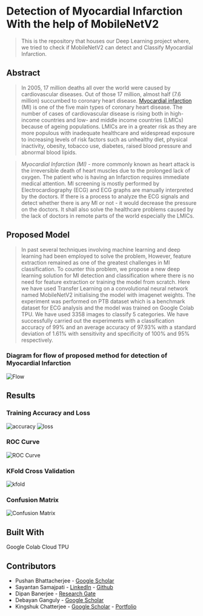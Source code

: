 # Detection of Myocardial Infarction With the help of MobileNetV2

> This is the repository that houses our Deep Learning project where, we tried to check if MobileNetV2 can detect and Classify Myocardial Infarction.

## Abstract

> In 2005, 17 million deaths all over the world were caused by cardiovascular diseases. Out of those 17 million, almost half (7.6 million) succumbed to coronary heart disease. [Myocardial infarction](https://en.wikipedia.org/wiki/Myocardial_infarction) (MI) is one of the five main types of coronary heart disease. The number of cases of cardiovascular disease is rising both in high-income countries and low- and middle income countries (LMICs) because of ageing populations. LMICs are in a greater risk as they are more populous with inadequate healthcare and widespread exposure to increasing levels of risk factors such as unhealthy diet, physical inactivity, obesity, tobacco use, diabetes, raised blood pressure and abnormal blood lipids.

> _Myocardial Infarction (MI)_ - more commonly known as heart attack is the irreversible death of heart muscles due to the prolonged lack of oxygen. The patient who is having an Infarction requires immediate medical attention. MI screening is mostly performed by Electrocardiography (ECG) and ECG graphs are manually interpreted by the doctors. If there is a process to analyze the ECG signals and detect whether there is any MI or not - it would decrease the pressure on the doctors. It shall also solve the healthcare problems caused by the lack of doctors in remote parts of the world especially the LMICs. 


## Proposed Model

> In past several techniques involving machine learning and deep learning had been employed to solve the problem, However, feature extraction remained as one of the greatest challenges in MI classification. To counter this problem, we propose a new deep learning solution for MI detection and classification where there is no need for feature extraction or training the model from scratch. Here we have used Transfer Learning on a convolutional neural network named MobileNetV2 initialising the model with imagenet weights. The experiment was performed on  PTB dataset which is a benchmark dataset for ECG analysis and the model was trained on Google Colab TPU. We have used 3358 images to classify 5 categories. We have successfully carried out the experiments with a classification accuracy of 99% and an average accuracy of 97.93% with a standard deviation of 1.61% with sensitivity and specificity of 100% and 95% respectively.

### Diagram for flow of proposed method for detection of Myocardial Infarction
![Flow](https://user-images.githubusercontent.com/39896375/113428695-e0567d80-93f4-11eb-8068-c94f98492c31.png)

## Results
### Training Accuracy and Loss
![accuracy](https://user-images.githubusercontent.com/39896375/113256006-312b8080-92e6-11eb-8b53-8145fd062204.png)
![loss](https://user-images.githubusercontent.com/39896375/113255998-2f61bd00-92e6-11eb-98ae-29c48d6ed6a4.png)
### ROC Curve
![ROC Curve](https://user-images.githubusercontent.com/39896375/113255848-f4f82000-92e5-11eb-9c4e-17290130e27b.png)
### KFold Cross Validation
![kfold](https://user-images.githubusercontent.com/39896375/113256009-312b8080-92e6-11eb-995c-4dc9ad92b945.png)
### Confusion Matrix
![Confusion Matrix](https://user-images.githubusercontent.com/39896375/113429592-67582580-93f6-11eb-848c-413ad7a287b4.png)

## Built With
Google Colab Cloud TPU

## Contributors
* Pushan Bhattacherjee - [Google Scholar](https://scholar.google.co.in/citations?user=aJpPsMsAAAAJ&hl=en)
* Sayantan Samajpati - [LinkedIn](https://www.linkedin.com/in/sayantan-samajpati-1866b7184/) - [Github](https://github.com/creepysta)
* Dipan Banerjee - [Research Gate](https://www.researchgate.net/profile/Dipan-Banerjee)
* Debayan Ganguly - [Google Scholar](https://scholar.google.co.in/citations?user=eZL1OXcAAAAJ&hl=en)
* Kingshuk Chatterjee - [Google Scholar](https://scholar.google.co.in/citations?user=o-WIpn0AAAAJ&hl=en) - [Portfolio](https://sites.google.com/view/kingshukchatterjee/home)


